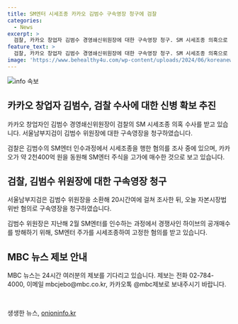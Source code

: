```yaml
---
title: SM엔터 시세조종 카카오 김범수 구속영장 청구에 검찰
categories:
  - News
excerpt: >
  검찰, 카카오 창업자 김범수 경영쇄신위원장에 대한 구속영장 청구. SM 시세조종 의혹으로 20시간 조사 후 법 위반 혐의로 조치. 카카오의 2천400억 원 투자로 SM엔터 주식 553회에 걸쳐 고가 매수 의심. MBC 뉴스, 제보 기다림. (전화 027844000, 이메일 mbcjebo@mbc.co.kr, 카카오톡 @mbc제보)
feature_text: >
  검찰, 카카오 창업자 김범수 경영쇄신위원장에 대한 구속영장 청구. SM 시세조종 의혹으로 20시간 조사 후 법 위반 혐의로 조치. 카카오의 2천400억 원 투자로 SM엔터 주식 553회에 걸쳐 고가 매수 의심. MBC 뉴스, 제보 기다림. (전화 027844000, 이메일 mbcjebo@mbc.co.kr, 카카오톡 @mbc제보)
image: 'https://www.behealthy4u.com/wp-content/uploads/2024/06/koreanews.jpg'
---
```


<p><img src="https://www.behealthy4u.com/wp-content/uploads/2024/06/koreanews.jpg" alt="info 속보" /></p>

<h2 data-ke-size="size26">카카오 창업자 김범수, 검찰 수사에 대한 신병 확보 추진</h2>

<p data-ke-size="size16">카카오 창업자인 김범수 경영쇄신위원장이 검찰의 SM 시세조종 의혹 수사를 받고 있습니다. 서울남부지검이 김범수 위원장에 대한 구속영장을 청구하였습니다.</p>

<p data-ke-size="size16">검찰은 김범수의 SM엔터 인수과정에서 시세조종을 행한 혐의를 조사 중에 있으며, 카카오가 약 2천400억 원을 동원해 SM엔터 주식을 고가에 매수한 것으로 보고 있습니다.</p>

<h2 data-ke-size="size26">검찰, 김범수 위원장에 대한 구속영장 청구</h2>

<p data-ke-size="size16">서울남부지검은 김범수 위원장을 소환해 20시간여에 걸쳐 조사한 뒤, 오늘 자본시장법 위반 혐의로 구속영장을 청구하였습니다.</p>

<p data-ke-size="size16">김범수 위원장은 지난해 2월 SM엔터를 인수하는 과정에서 경쟁사인 하이브의 공개매수를 방해하기 위해, SM엔터 주가를 시세조종하여 고정한 혐의를 받고 있습니다.</p>

<h2 data-ke-size="size26">MBC 뉴스 제보 안내</h2>

<p data-ke-size="size16">MBC 뉴스는 24시간 여러분의 제보를 기다리고 있습니다. 제보는 전화 02-784-4000, 이메일 mbcjebo@mbc.co.kr, 카카오톡 @mbc제보로 보내주시기 바랍니다.</p>

<p data-ke-size="size16">&nbsp;</p>
생생한 뉴스, <a href="https://onioninfo.kr" rel="dofollow">onioninfo.kr</a>


